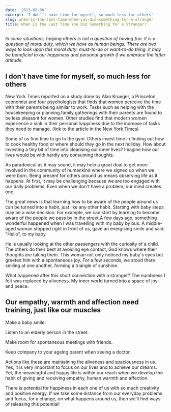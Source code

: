 ```yaml
---
date: '2013-02-06'
excerpt: 'I don''t have time for myself, so much less for others'
slug: when-is-the-last-time-when-you-did-something-for-a-stranger
title: When Is the Last Time You Did Something for a Stranger?
---
```


*In some situations, helping others is not a question of having fun. It is a question of moral duty, which we have as human beings. There are two ways to look upon this moral duty: must-to-do or want-to-do thing. It may be beneficial to our happiness and personal growth if we embrace the latter attitude.*

## I don't have time for myself, so much less for others

New York Times reported on a study done by Alan Krueger, a Princeton economist and four psychologists that finds that women perceive the time with their parents being similar to work. Tasks such as helping with the housekeeping or planning family gatherings with their parents are found to be less pleasant for women. Other studies find that modern women experience a sink in their personal happiness due to the increase of tasks they need to manage. (link to the article in the [New York Times](http://www.nytimes.com/2007/09/25/business/worldbusiness/25iht-leonhardt.7636350.html?pagewanted=all&_r=0))

Some of us find time to go to the gym. Others invest time in finding out how to cook healthy food or where should they go in the next holiday. How about investing a tiny bit of time into cleansing our inner lives? Imagine how our lives would be with hardly any consuming thoughts.

As paradoxical as it may sound, it may help a great deal to get more involved in the community of humankind where we signed up when we were born. Being present for others around us means observing life as it happens. At first, it may be challenging because we are too engaged with our daily problems. Even when we don't have a problem, our mind creates one.

The great news is that learning how to be aware of the people around us can be turned into a habit, just like any other habit. Starting with baby steps may be a wise decision. For example, we can start by learning to become aware of the people we pass by in the street.A few days ago, something wonderful happened when I was travelling with my baby by bus. A middle-aged woman stopped right in front of us, gave an energising smile and said, "Hello", to my baby.

He is usually looking at the other passengers with the curiosity of a child. The others do their best at avoiding eye contact, God knows where their thoughts are taking them. This woman not only noticed my baby's eyes but greeted him with a spontaneous joy. For a few seconds, we stood there smiling at one another, forming a triangle of sunshine.

What happened after this short connection with a stranger? The numbness I felt was replaced by aliveness. My inner world turned into a space of joy and peace.

## Our empathy, warmth and affection need training, just like our muscles

Make a baby smile.

Listen to an elderly person in the street.

Make room for spontaneous meetings with friends.

Keep company to your ageing parent when seeing a doctor.

Actions like these are maintaining the aliveness and spaciousness in us. Yes, it is very important to focus on our lives and to achieve our dreams. Yet, the meaningful and happy life is within our reach when we develop the habit of giving and receiving empathy, human warmth and affection.

There is potential for happiness in each one of us with so much creativity and positive energy. If we take some distance from our everyday problems and focus, for a change, on what happens around us, then we'll find ways of releasing this potential!
